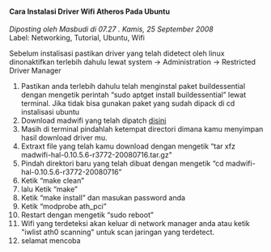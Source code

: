 #### Cara Instalasi Driver Wifi Atheros Pada Ubuntu
_Diposting oleh Masbudi di 07.27 . Kamis, 25 September 2008_
<br>
Label: Networking, Tutorial, Ubuntu, Wifi

Sebelum instalisasi pastikan driver yang telah didetect oleh linux dinonaktifkan terlebih dahulu lewat system → Administration → Restricted Driver Manager

1. Pastikan anda terlebih dahulu telah menginstal paket build­essential dengan mengetik perintah “sudo apt­get install build­essential” lewat terminal. Jika tidak bisa gunakan paket yang sudah dipack di cd instalisasi ubuntu
1. Download madwifi yang telah di­patch [disini](http://snapshots.madwifi.org/madwifi-hal-0.10.5.6/madwifi-hal-0.10.5.6-r3772-20080716.tar.gz)
1. Masih di terminal pindahlah ketempat directori dimana kamu menyimpan hasil download driver mu.
1. Extraxt file yang telah kamu download dengan mengetik “tar xfz madwifi-hal-0.10.5.6-r3772-20080716.tar.gz"
1. Pindah direktori baru yang telah dibuat dengan mengetik “cd madwifi-hal-0.10.5.6-r3772-20080716”
1. Ketik “make clean”
1. lalu Ketik “make”
1. Ketik “make install” dan masukan password anda
1. Ketik “modprobe ath_pci”
1. Restart dengan mengetik “sudo reboot”
1. Wifi yang terdeteksi akan keluar di network manager anda atau ketik "iwlist ath0 scanning" untuk scan jaringan yang terdetect.
1. selamat mencoba